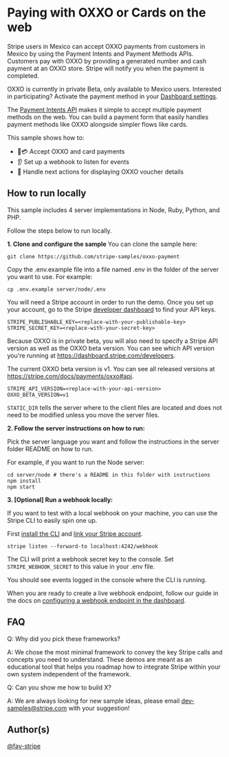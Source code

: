 # Paying with OXXO or Cards on the web 
Stripe users in Mexico can accept OXXO payments from customers in Mexico by using the Payment Intents and Payment Methods APIs. Customers pay with OXXO by providing a generated number and cash payment at an OXXO store. Stripe will notify you when the payment is completed.

OXXO is currently in private Beta, only available to Mexico users. Interested in participating? Activate the payment method in your [Dashboard settings](https://dashboard.stripe.com/settings/payments).

The [Payment Intents API](https://stripe.com/docs/api/payment_intents) makes it simple to accept multiple payment methods on the web. You can build a payment form that easily handles payment methods like OXXO alongside simpler flows like cards. 

This sample shows how to:

* 🏦💳 Accept OXXO and card payments
* 👂 Set up a webhook to listen for events
* 💁‍ Handle next actions for displaying OXXO voucher details

## How to run locally

This sample includes 4 server implementations in Node, Ruby, Python, and PHP. 

Follow the steps below to run locally.

**1. Clone and configure the sample**
You can clone the sample here:

```
git clone https://github.com/stripe-samples/oxxo-payment
```

Copy the .env.example file into a file named .env in the folder of the server you want to use. For example:

```
cp .env.example server/node/.env
```

You will need a Stripe account in order to run the demo. Once you set up your account, go to the Stripe [developer dashboard](https://stripe.com/docs/development#api-keys) to find your API keys.

```
STRIPE_PUBLISHABLE_KEY=<replace-with-your-publishable-key>
STRIPE_SECRET_KEY=<replace-with-your-secret-key>
```

Because OXXO is in private beta, you will also need to specify a Stripe API version as well as the OXXO beta version. 
You can see which API version you're running at https://dashboard.stripe.com/developers. 

The current OXXO beta version is v1. You can see all released versions at https://stripe.com/docs/payments/oxxo#api.
```
STRIPE_API_VERSION=<replace-with-your-api-version>
OXXO_BETA_VERSION=v1
```

`STATIC_DIR` tells the server where to the client files are located and does not need to be modified unless you move the server files.

**2. Follow the server instructions on how to run:**

Pick the server language you want and follow the instructions in the server folder README on how to run.

For example, if you want to run the Node server:

```
cd server/node # there's a README in this folder with instructions
npm install
npm start
```

**3. [Optional] Run a webhook locally:**

If you want to test with a local webhook on your machine, you can use the Stripe CLI to easily spin one up.

First [install the CLI](https://stripe.com/docs/stripe-cli) and [link your Stripe account](https://stripe.com/docs/stripe-cli#link-account).

```
stripe listen --forward-to localhost:4242/webhook
```

The CLI will print a webhook secret key to the console. Set `STRIPE_WEBHOOK_SECRET` to this value in your .env file.

You should see events logged in the console where the CLI is running.

When you are ready to create a live webhook endpoint, follow our guide in the docs on [configuring a webhook endpoint in the dashboard](https://stripe.com/docs/webhooks/setup#configure-webhook-settings). 


## FAQ
Q: Why did you pick these frameworks?

A: We chose the most minimal framework to convey the key Stripe calls and concepts you need to understand. These demos are meant as an educational tool that helps you roadmap how to integrate Stripe within your own system independent of the framework.

Q: Can you show me how to build X?

A: We are always looking for new sample ideas, please email dev-samples@stripe.com with your suggestion!

## Author(s)
[@fay-stripe](https://twitter.com/mfaywu)
